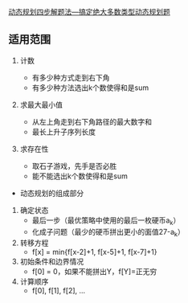 [动态规划四步解题法—搞定绝大多数类型动态规划题](https://www.youtube.com/watch?v=dHeBncN-dZo)

## 适用范围
1. 计数
   - 有多少种方式走到右下角
   - 有多少种方法选出k个数使得和是sum

2. 求最大最小值
   - 从左上角走到右下角路径的最大数字和
   - 最长上升子序列长度

3. 求存在性
   - 取石子游戏，先手是否必胜
   - 能不能选出k个数使得和是sum

- 动态规划的组成部分
1. 确定状态
   - 最后一步（最优策略中使用的最后一枚硬币a<sub>k</sub>）
   - 化成子问题（最少的硬币拼出更小的面值27-a<sub>k</sub>）
2. 转移方程
   - f[x] = min{f[x-2]+1, f[x-5]+1, f[x-7]+1}
3. 初始条件和边界情况
   - f[0] = 0，如果不能拼出Y，f[Y]=正无穷
4. 计算顺序
   - f[0], f[1], f[2], ...

